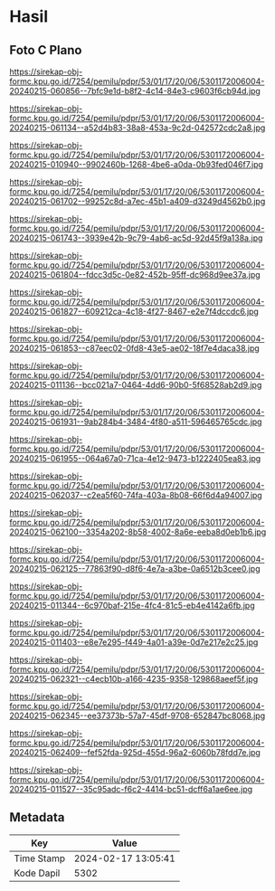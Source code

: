 # Hasil

## Foto C Plano

https://sirekap-obj-formc.kpu.go.id/7254/pemilu/pdpr/53/01/17/20/06/5301172006004-20240215-060856--7bfc9e1d-b8f2-4c14-84e3-c9603f6cb94d.jpg

https://sirekap-obj-formc.kpu.go.id/7254/pemilu/pdpr/53/01/17/20/06/5301172006004-20240215-061134--a52d4b83-38a8-453a-9c2d-042572cdc2a8.jpg

https://sirekap-obj-formc.kpu.go.id/7254/pemilu/pdpr/53/01/17/20/06/5301172006004-20240215-010940--9902460b-1268-4be6-a0da-0b93fed046f7.jpg

https://sirekap-obj-formc.kpu.go.id/7254/pemilu/pdpr/53/01/17/20/06/5301172006004-20240215-061702--99252c8d-a7ec-45b1-a409-d3249d4562b0.jpg

https://sirekap-obj-formc.kpu.go.id/7254/pemilu/pdpr/53/01/17/20/06/5301172006004-20240215-061743--3939e42b-9c79-4ab6-ac5d-92d45f9a138a.jpg

https://sirekap-obj-formc.kpu.go.id/7254/pemilu/pdpr/53/01/17/20/06/5301172006004-20240215-061804--fdcc3d5c-0e82-452b-95ff-dc968d9ee37a.jpg

https://sirekap-obj-formc.kpu.go.id/7254/pemilu/pdpr/53/01/17/20/06/5301172006004-20240215-061827--609212ca-4c18-4f27-8467-e2e7f4dccdc6.jpg

https://sirekap-obj-formc.kpu.go.id/7254/pemilu/pdpr/53/01/17/20/06/5301172006004-20240215-061853--c87eec02-0fd8-43e5-ae02-18f7e4daca38.jpg

https://sirekap-obj-formc.kpu.go.id/7254/pemilu/pdpr/53/01/17/20/06/5301172006004-20240215-011136--bcc021a7-0464-4dd6-90b0-5f68528ab2d9.jpg

https://sirekap-obj-formc.kpu.go.id/7254/pemilu/pdpr/53/01/17/20/06/5301172006004-20240215-061931--9ab284b4-3484-4f80-a511-596465765cdc.jpg

https://sirekap-obj-formc.kpu.go.id/7254/pemilu/pdpr/53/01/17/20/06/5301172006004-20240215-061955--064a67a0-71ca-4e12-9473-b1222405ea83.jpg

https://sirekap-obj-formc.kpu.go.id/7254/pemilu/pdpr/53/01/17/20/06/5301172006004-20240215-062037--c2ea5f60-74fa-403a-8b08-66f6d4a94007.jpg

https://sirekap-obj-formc.kpu.go.id/7254/pemilu/pdpr/53/01/17/20/06/5301172006004-20240215-062100--3354a202-8b58-4002-8a6e-eeba8d0eb1b6.jpg

https://sirekap-obj-formc.kpu.go.id/7254/pemilu/pdpr/53/01/17/20/06/5301172006004-20240215-062125--77863f90-d8f6-4e7a-a3be-0a6512b3cee0.jpg

https://sirekap-obj-formc.kpu.go.id/7254/pemilu/pdpr/53/01/17/20/06/5301172006004-20240215-011344--6c970baf-215e-4fc4-81c5-eb4e4142a6fb.jpg

https://sirekap-obj-formc.kpu.go.id/7254/pemilu/pdpr/53/01/17/20/06/5301172006004-20240215-011403--e8e7e295-f449-4a01-a39e-0d7e217e2c25.jpg

https://sirekap-obj-formc.kpu.go.id/7254/pemilu/pdpr/53/01/17/20/06/5301172006004-20240215-062321--c4ecb10b-a166-4235-9358-129868aeef5f.jpg

https://sirekap-obj-formc.kpu.go.id/7254/pemilu/pdpr/53/01/17/20/06/5301172006004-20240215-062345--ee37373b-57a7-45df-9708-652847bc8068.jpg

https://sirekap-obj-formc.kpu.go.id/7254/pemilu/pdpr/53/01/17/20/06/5301172006004-20240215-062409--fef52fda-925d-455d-96a2-6060b78fdd7e.jpg

https://sirekap-obj-formc.kpu.go.id/7254/pemilu/pdpr/53/01/17/20/06/5301172006004-20240215-011527--35c95adc-f6c2-4414-bc51-dcff6a1ae6ee.jpg


## Metadata

| Key        | Value               |
| ---------- | ------------------- |
| Time Stamp | 2024-02-17 13:05:41 |
| Kode Dapil | 5302                |



